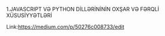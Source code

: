 1.JAVASCRIPT VƏ PYTHON DİLLƏRİNİNİN OXŞAR VƏ FƏRQLİ XÜSUSİYYƏTLƏRİ

Link:https://medium.com/p/50276c008733/edit